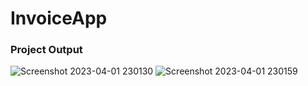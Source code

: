 # InvoiceApp

### Project Output

![Screenshot 2023-04-01 230130](https://user-images.githubusercontent.com/87797220/229305904-2681a49f-b13f-4edf-954e-3e2207db6613.png)
![Screenshot 2023-04-01 230159](https://user-images.githubusercontent.com/87797220/229305905-3c7036fc-ad50-4615-9c24-ec0c79b2be15.png)
